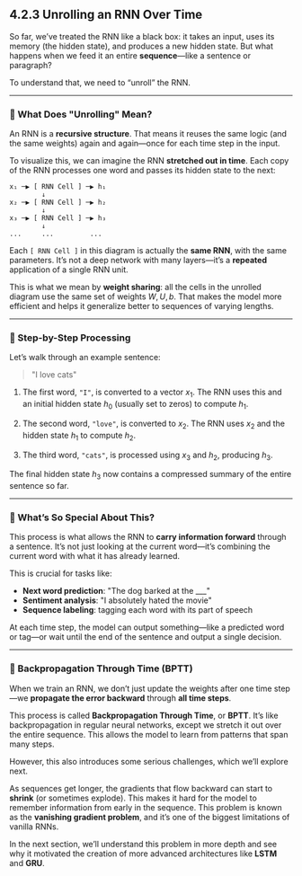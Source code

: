 

## **4.2.3 Unrolling an RNN Over Time**

So far, we’ve treated the RNN like a black box: it takes an input, uses its memory (the hidden state), and produces a new hidden state. But what happens when we feed it an entire **sequence**—like a sentence or paragraph?

To understand that, we need to “unroll” the RNN.

---

### 🧠 What Does "Unrolling" Mean?

An RNN is a **recursive structure**. That means it reuses the same logic (and the same weights) again and again—once for each time step in the input.

To visualize this, we can imagine the RNN **stretched out in time**. Each copy of the RNN processes one word and passes its hidden state to the next:

```
x₁ ─▶ [ RNN Cell ] ─▶ h₁
        ↓
x₂ ─▶ [ RNN Cell ] ─▶ h₂
        ↓
x₃ ─▶ [ RNN Cell ] ─▶ h₃
        ↓
...     ...         ...
```

Each `[ RNN Cell ]` in this diagram is actually the **same RNN**, with the same parameters. It’s not a deep network with many layers—it’s a **repeated** application of a single RNN unit.

This is what we mean by **weight sharing**: all the cells in the unrolled diagram use the same set of weights $W, U, b$. That makes the model more efficient and helps it generalize better to sequences of varying lengths.

---

### 🔁 Step-by-Step Processing

Let’s walk through an example sentence:

> "I love cats"

1. The first word, `"I"`, is converted to a vector $x_1$.
   The RNN uses this and an initial hidden state $h_0$ (usually set to zeros) to compute $h_1$.

2. The second word, `"love"`, is converted to $x_2$.
   The RNN uses $x_2$ and the hidden state $h_1$ to compute $h_2$.

3. The third word, `"cats"`, is processed using $x_3$ and $h_2$, producing $h_3$.

The final hidden state $h_3$ now contains a compressed summary of the entire sentence so far.

---

### 🧠 What’s So Special About This?

This process is what allows the RNN to **carry information forward** through a sentence. It’s not just looking at the current word—it’s combining the current word with what it has already learned.

This is crucial for tasks like:

* **Next word prediction**: "The dog barked at the \_\_\_"
* **Sentiment analysis**: "I absolutely hated the movie"
* **Sequence labeling**: tagging each word with its part of speech

At each time step, the model can output something—like a predicted word or tag—or wait until the end of the sentence and output a single decision.

---

### 🔄 Backpropagation Through Time (BPTT)

When we train an RNN, we don’t just update the weights after one time step—we **propagate the error backward** through **all time steps**.

This process is called **Backpropagation Through Time**, or **BPTT**. It’s like backpropagation in regular neural networks, except we stretch it out over the entire sequence. This allows the model to learn from patterns that span many steps.

However, this also introduces some serious challenges, which we’ll explore next.

As sequences get longer, the gradients that flow backward can start to **shrink** (or sometimes explode). This makes it hard for the model to remember information from early in the sequence. This problem is known as the **vanishing gradient problem**, and it’s one of the biggest limitations of vanilla RNNs.

In the next section, we’ll understand this problem in more depth and see why it motivated the creation of more advanced architectures like **LSTM** and **GRU**.

